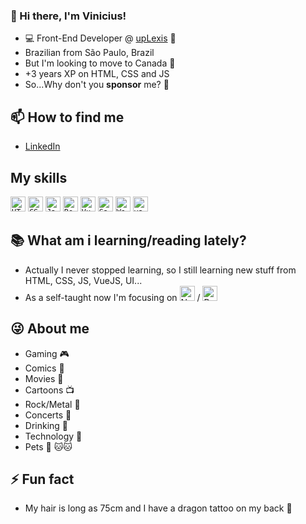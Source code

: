 ### 👋 Hi there, I'm Vinicius!

* 💻 Front-End Developer @ [upLexis](https://uplexis.com.br) 🦊
* Brazilian from São Paulo, Brazil
* But I'm looking to move to Canada :maple_leaf:
* +3 years XP on HTML, CSS and JS
* So...Why don't you **sponsor** me? :grimacing:

## 📫 How to find me
* [LinkedIn](https://www.linkedin.com/in/viniciuscosta89/)

## My skills
<code><img height="24" src="https://img.shields.io/badge/-HTML-333333?style=flat-square&logo=HTML5" alt="HTML5"/></code>
<code><img height="24" src="https://img.shields.io/badge/-CSS-333333?style=flat-square&logo=CSS3&logoColor=1572B6" alt="CSS"/></code>
<code><img height="24" src="https://img.shields.io/badge/-Javascript-333333?style=flat-square&logo=javascript" alt="Javascript"/></code>
<code><img height="24" src="https://img.shields.io/badge/-Bootstrap-333333?style=flat-square&logo=bootstrap" alt="Bootstrap"/></code>
<code><img height="24" src="https://img.shields.io/badge/-VueJS-333333?style=flat-square&logo=Vue.js" alt="VueJS"/></code>
<code><img height="24" src="https://img.shields.io/badge/-Sass-333333?style=flat-square&logo=sass" alt="Sass"/></code>
<code><img height="24" src="https://img.shields.io/badge/-WordPress-333333?style=flat-square&logo=wordpress" alt="WordPress"/></code>
<code><img height="24" src="https://img.shields.io/badge/-yarn-333333?style=flat-square&logo=yarn" alt="yarn"/></code>


## :books: What am i learning/reading lately?
* Actually I never stopped learning, so I still learning new stuff from HTML, CSS, JS, VueJS, UI...
* As a self-taught now I'm focusing on <img height="24" src="https://img.shields.io/badge/-Next.js-333333?style=flat-square&logo=Next.js" alt="Next.js"/> / <img height="24" src="https://img.shields.io/badge/-React-333333?style=flat-square&logo=React" alt="React"/>

## :stuck_out_tongue_winking_eye: About me
* Gaming :video_game:
* Comics :book:
* Movies :movie_camera:
* Cartoons :tv:
* Rock/Metal :guitar:
* Concerts :dancer:
* Drinking :tropical_drink:
* Technology :iphone:
* Pets :wolf: :cat::cat:

## ⚡ Fun fact

* My hair is long as 75cm and I have a dragon tattoo on my back :dragon:
